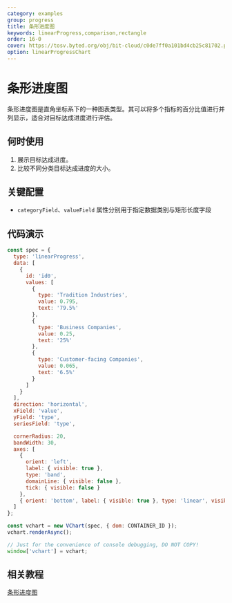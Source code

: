 ```yaml
---
category: examples
group: progress
title: 条形进度图
keywords: linearProgress,comparison,rectangle
order: 16-0
cover: https://tosv.byted.org/obj/bit-cloud/c0de7ff0a101bd4cb25c81702.png
option: linearProgressChart
---
```


# 条形进度图

条形进度图是直角坐标系下的一种图表类型。其可以将多个指标的百分比值进行并列显示，适合对目标达成进度进行评估。

## 何时使用

1. 展示目标达成进度。
2. 比较不同分类目标达成进度的大小。

## 关键配置

- `categoryField`、`valueField` 属性分别用于指定数据类别与矩形长度字段

## 代码演示

```javascript livedemo
const spec = {
  type: 'linearProgress',
  data: [
    {
      id: 'id0',
      values: [
        {
          type: 'Tradition Industries',
          value: 0.795,
          text: '79.5%'
        },
        {
          type: 'Business Companies',
          value: 0.25,
          text: '25%'
        },
        {
          type: 'Customer-facing Companies',
          value: 0.065,
          text: '6.5%'
        }
      ]
    }
  ],
  direction: 'horizontal',
  xField: 'value',
  yField: 'type',
  seriesField: 'type',

  cornerRadius: 20,
  bandWidth: 30,
  axes: [
    {
      orient: 'left',
      label: { visible: true },
      type: 'band',
      domainLine: { visible: false },
      tick: { visible: false }
    },
    { orient: 'bottom', label: { visible: true }, type: 'linear', visible: false }
  ]
};

const vchart = new VChart(spec, { dom: CONTAINER_ID });
vchart.renderAsync();

// Just for the convenience of console debugging, DO NOT COPY!
window['vchart'] = vchart;
```

## 相关教程

[条形进度图](link)
